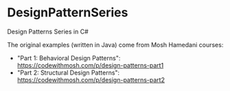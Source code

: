 # DesignPatternSeries
Design Patterns Series in C#

The original examples (written in Java) come from Mosh Hamedani courses:

- "Part 1: Behavioral Design Patterns": https://codewithmosh.com/p/design-patterns-part1
- "Part 2: Structural Design Patterns": https://codewithmosh.com/p/design-patterns-part2
